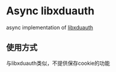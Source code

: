 # Async libxduauth 

async implementation of [libxduauth](https://github.com/xdlinux/libxduauth)


## 使用方式

与libxduauth类似，不提供保存cookie的功能


